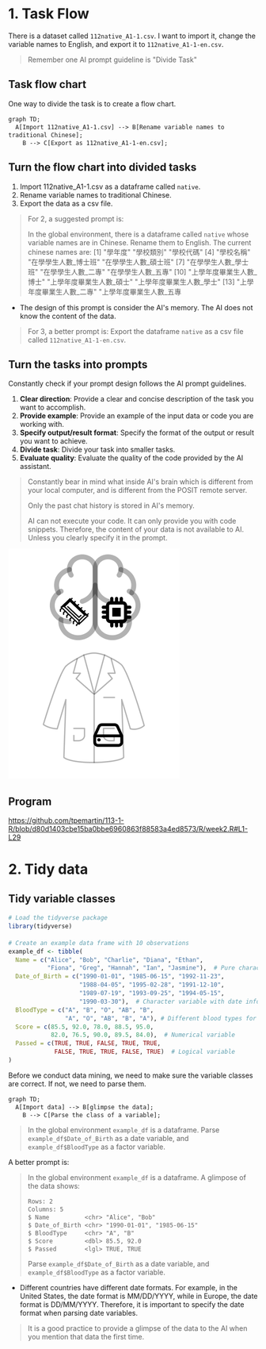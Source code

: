 # 1. Task Flow

There is a dataset called `112native_A1-1.csv`. I want to import it, change the variable names to English, and export it to `112native_A1-1-en.csv`.

> Remember one AI prompt guideline is "Divide Task"

## Task flow chart

One way to divide the task is to create a flow chart. 

```mermaid
graph TD;
  A[Import 112native_A1-1.csv] --> B[Rename variable names to traditional Chinese];
    B --> C[Export as 112native_A1-1-en.csv];
```

## Turn the flow chart into divided tasks

1. Import 112native_A1-1.csv as a dataframe called `native`.  
2. Rename variable names to traditional Chinese.  
3. Export the data as a csv file.

> For 2, a suggested prompt is:
>
> In the global environment, there is a dataframe called `native` whose variable names are in Chinese. Rename them to English. The current chinese names are:
[1] "學年度" "學校類別" "學校代碼"
[4] "學校名稱" "在學學生人數_博士班" "在學學生人數_碩士班"
[7] "在學學生人數_學士班" "在學學生人數_二專" "在學學生人數_五專"
[10] "上學年度畢業生人數_博士" "上學年度畢業生人數_碩士" "上學年度畢業生人數_學士"
[13] "上學年度畢業生人數_二專" "上學年度畢業生人數_五專

  - The design of this prompt is consider the AI's memory. The AI does not know the content of the data.

> For 3, a better prompt is:
> Export the dataframe `native` as a csv file called `112native_A1-1-en.csv`.

## Turn the tasks into prompts

Constantly check if your prompt design follows the AI prompt guidelines.


  1. **Clear direction**: Provide a clear and concise description of the task you want to accomplish.
  2. **Provide example**: Provide an example of the input data or code you are working with.  
  3. **Specify output/result format**: Specify the format of the output or result you want to achieve.
  4. **Divide task**: Divide your task into smaller tasks.
  5. **Evaluate quality**: Evaluate the quality of the code provided by the AI assistant.

> Constantly bear in mind what inside AI's brain which is different from your local computer, and is different from the POSIT remote server. 
>
> Only the past chat history is stored in AI's memory. 
>
> AI can not execute your code. It can only provide you with code snippets. Therefore, the content of your data is not available to AI. Unless you clearly specify it in the prompt.


![](../img/computer-program-environment.png)

## Program


<https://github.com/tpemartin/113-1-R/blob/d80d1403cbe15ba0bbe6960863f88583a4ed8573/R/week2.R#L1-L29>

# 2. Tidy data

## Tidy variable classes

```r
# Load the tidyverse package
library(tidyverse)

# Create an example data frame with 10 observations
example_df <- tibble(
  Name = c("Alice", "Bob", "Charlie", "Diana", "Ethan", 
           "Fiona", "Greg", "Hannah", "Ian", "Jasmine"),  # Pure character variable
  Date_of_Birth = c("1990-01-01", "1985-06-15", "1992-11-23", 
                    "1988-04-05", "1995-02-28", "1991-12-10", 
                    "1989-07-19", "1993-09-25", "1994-05-15", 
                    "1990-03-30"),  # Character variable with date information
  BloodType = c("A", "B", "O", "AB", "B",  
                "A", "O", "AB", "B", "A"), # Different blood types for each individual
  Score = c(85.5, 92.0, 78.0, 88.5, 95.0, 
            82.0, 76.5, 90.0, 89.5, 84.0),  # Numerical variable
  Passed = c(TRUE, TRUE, FALSE, TRUE, TRUE, 
             FALSE, TRUE, TRUE, FALSE, TRUE)  # Logical variable
)

```

Before we conduct data mining, we need to make sure the variable classes are correct. If not, we need to parse them.

```mermaid
graph TD;
  A[Import data] --> B[glimpse the data];
    B --> C[Parse the class of a variable];
```

> In the global environment `example_df` is a dataframe. Parse `example_df$Date_of_Birth` as a date variable, and `example_df$BloodType` as a factor variable.

A better prompt is:
> In the global environment `example_df` is a dataframe. A glimpose of the data shows: 
> ```
> Rows: 2
> Columns: 5
> $ Name          <chr> "Alice", "Bob"
> $ Date_of_Birth <chr> "1990-01-01", "1985-06-15"
> $ BloodType     <chr> "A", "B"
> $ Score         <dbl> 85.5, 92.0
> $ Passed        <lgl> TRUE, TRUE
> ```
> Parse `example_df$Date_of_Birth` as a date variable, and `example_df$BloodType` as a factor variable.

  - Different countries have different date formats. For example, in the United States, the date format is MM/DD/YYYY, while in Europe, the date format is DD/MM/YYYY. Therefore, it is important to specify the date format when parsing date variables.
  

> It is a good practice to provide a glimpse of the data to the AI when you mention that data the first time. 